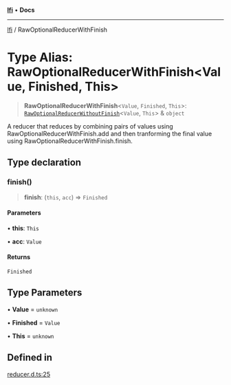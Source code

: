 [**lfi**](../readme.md) • **Docs**

---

[lfi](../globals.md) / RawOptionalReducerWithFinish

# Type Alias: RawOptionalReducerWithFinish\<Value, Finished, This\>

> **RawOptionalReducerWithFinish**\<`Value`, `Finished`, `This`\>:
> [`RawOptionalReducerWithoutFinish`](RawOptionalReducerWithoutFinish.md)\<`Value`,
> `This`\> & `object`

A reducer that reduces by combining pairs of values using
RawOptionalReducerWithFinish.add and then tranforming the final value using
RawOptionalReducerWithFinish.finish.

## Type declaration

### finish()

> **finish**: (`this`, `acc`) => `Finished`

#### Parameters

• **this**: `This`

• **acc**: `Value`

#### Returns

`Finished`

## Type Parameters

• **Value** = `unknown`

• **Finished** = `Value`

• **This** = `unknown`

## Defined in

[reducer.d.ts:25](https://github.com/TomerAberbach/lfi/blob/85d6360ac7d8f71c70f308d2ace5bc2aa99ab03d/src/operations/reducer.d.ts#L25)
